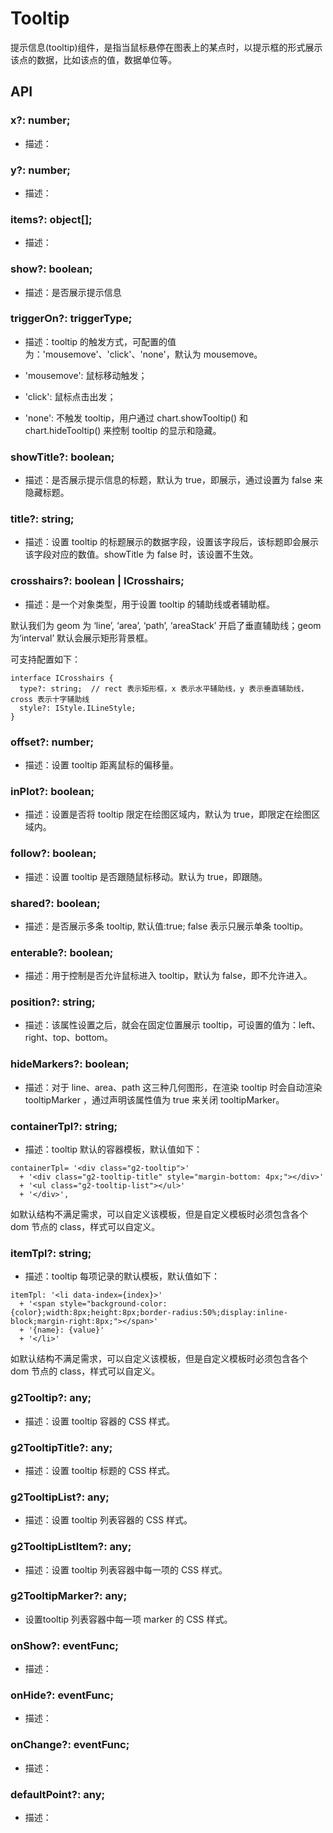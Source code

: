 # Tooltip

提示信息(tooltip)组件，是指当鼠标悬停在图表上的某点时，以提示框的形式展示该点的数据，比如该点的值，数据单位等。

## API

### x?: number;

- 描述：

### y?: number;

- 描述：

### items?: object[];

- 描述：

### show?: boolean;

- 描述：是否展示提示信息

### triggerOn?: triggerType;

- 描述：tooltip 的触发方式，可配置的值为：'mousemove'、'click'、'none'，默认为 mousemove。

- 'mousemove': 鼠标移动触发；
- 'click': 鼠标点击出发；
- 'none': 不触发 tooltip，用户通过 chart.showTooltip() 和 chart.hideTooltip() 来控制 tooltip 的显示和隐藏。

### showTitle?: boolean;

- 描述：是否展示提示信息的标题，默认为 true，即展示，通过设置为 false 来隐藏标题。

### title?: string;

- 描述：设置 tooltip 的标题展示的数据字段，设置该字段后，该标题即会展示该字段对应的数值。showTitle 为 false 时，该设置不生效。

### crosshairs?: boolean | ICrosshairs;

- 描述：是一个对象类型，用于设置 tooltip 的辅助线或者辅助框。

默认我们为 geom 为 ‘line’, ‘area’, ‘path’, ‘areaStack’ 开启了垂直辅助线；geom 为‘interval’ 默认会展示矩形背景框。

可支持配置如下：

```
interface ICrosshairs {
  type?: string;  // rect 表示矩形框，x 表示水平辅助线，y 表示垂直辅助线，cross 表示十字辅助线
  style?: IStyle.ILineStyle;
}
```

### offset?: number;

- 描述：设置 tooltip 距离鼠标的偏移量。

### inPlot?: boolean;

- 描述：设置是否将 tooltip 限定在绘图区域内，默认为 true，即限定在绘图区域内。

### follow?: boolean;

- 描述：设置 tooltip 是否跟随鼠标移动。默认为 true，即跟随。

### shared?: boolean;

- 描述：是否展示多条 tooltip, 默认值:true; false 表示只展示单条 tooltip。

### enterable?: boolean;

- 描述：用于控制是否允许鼠标进入 tooltip，默认为 false，即不允许进入。

### position?: string;

- 描述：该属性设置之后，就会在固定位置展示 tooltip，可设置的值为：left、right、top、bottom。

### hideMarkers?: boolean;

- 描述：对于 line、area、path 这三种几何图形，在渲染 tooltip 时会自动渲染 tooltipMarker ，通过声明该属性值为 true 来关闭 tooltipMarker。

### containerTpl?: string;

- 描述：tooltip 默认的容器模板，默认值如下：

```
containerTpl= '<div class="g2-tooltip">'
  + '<div class="g2-tooltip-title" style="margin-bottom: 4px;"></div>'
  + '<ul class="g2-tooltip-list"></ul>'
  + '</div>',
```

如默认结构不满足需求，可以自定义该模板，但是自定义模板时必须包含各个 dom 节点的 class，样式可以自定义。

### itemTpl?: string;

- 描述：tooltip 每项记录的默认模板，默认值如下：

```
itemTpl: '<li data-index={index}>'
  + '<span style="background-color:{color};width:8px;height:8px;border-radius:50%;display:inline-block;margin-right:8px;"></span>'
  + '{name}: {value}'
  + '</li>'
```

如默认结构不满足需求，可以自定义该模板，但是自定义模板时必须包含各个 dom 节点的 class，样式可以自定义。

### g2Tooltip?: any;

- 描述：设置 tooltip 容器的 CSS 样式。

### g2TooltipTitle?: any;

- 描述：设置 tooltip 标题的 CSS 样式。

### g2TooltipList?: any;

- 描述：设置 tooltip 列表容器的 CSS 样式。

### g2TooltipListItem?: any;

- 描述：设置 tooltip 列表容器中每一项的 CSS 样式。

### g2TooltipMarker?: any;

- 设置tooltip 列表容器中每一项 marker 的 CSS 样式。

### onShow?: eventFunc;

- 描述：

### onHide?: eventFunc;

- 描述：

### onChange?: eventFunc;

- 描述：

### defaultPoint?: any;

- 描述：
